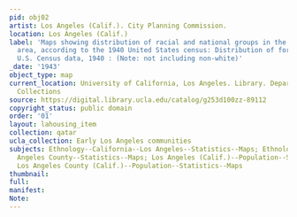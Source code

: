 ```yaml
---
pid: obj02
artist: Los Angeles (Calif.). City Planning Commission.
location: Los Angeles (Calif.)
label: 'Maps showing distribution of racial and national groups in the Los Angeles
  area, according to the 1940 United States census: Distribution of foreign born Mexicans,
  U.S. Census data, 1940 : (Note: not including non-white)'
_date: '1943'
object_type: map
current_location: University of California, Los Angeles. Library. Department of Special
  Collections
source: https://digital.library.ucla.edu/catalog/g253d100zz-89112
copyright_status: public domain
order: '01'
layout: lahousing_item
collection: qatar
ucla_collection: Early Los Angeles communities
subjects: Ethnology--California--Los Angeles--Statistics--Maps; Ethnology--California--Los
  Angeles County--Statistics--Maps; Los Angeles (Calif.)--Population--Statistics--Maps;
  Los Angeles County (Calif.)--Population--Statistics--Maps
thumbnail:
full:
manifest:
Note:
---
```

